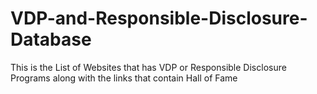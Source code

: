 # VDP-and-Responsible-Disclosure-Database
This is the List of Websites that has VDP or Responsible Disclosure Programs along with the links that contain Hall of Fame

